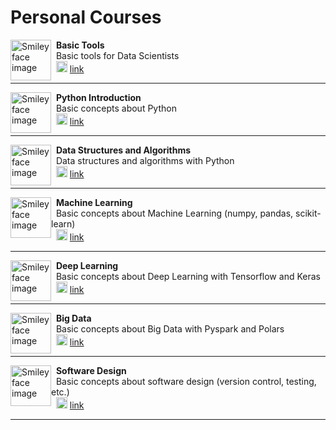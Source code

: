 
# Personal Courses

<p>
<img src="https://cdn-icons-png.flaticon.com/512/82/82121.png" alt="Smiley face image"
style="float:left; width:65px; height:65px;">
<span style="vertical-align:bottom">
&nbsp <strong> Basic Tools</strong> <br>
&nbsp  Basic tools for Data Scientists  <br>
&nbsp <img src="https://cdn-icons-png.flaticon.com/512/5968/5968813.png" alt="Girl in a jacket" width="18" height="18"> <a href="https://gitlab.com/fralfaro/basic_tools">link</a>
</span>
</p>

<hr size="30">

<p>
<img src="https://upload.wikimedia.org/wikipedia/commons/thumb/0/0a/Python.svg/2048px-Python.svg.png" alt="Smiley face image"
style="float:left; width:65px; height:65px;">
<span style="vertical-align:bottom">
&nbsp <strong> Python Introduction</strong> <br>
&nbsp  Basic concepts about Python  <br>
&nbsp <img src="https://cdn-icons-png.flaticon.com/512/25/25231.png" alt="Girl in a jacket" width="18" height="18"> <a href="https://github.com/fralfaro/python_intro">link</a>
</span>
</p>

<hr size="30">

<p>
<img src="https://play-lh.googleusercontent.com/a4Xrc-8oQLu05mOrNPuvA_o2nZEIEnOoTH4wB91Slw_hCvuIu_Qgi440bK9mC8ml-KA" alt="Smiley face image"
style="float:left; width:65px; height:65px;">
<span style="vertical-align:bottom">
&nbsp <strong> Data Structures and Algorithms</strong> <br>
&nbsp Data structures and algorithms with Python  <br>
&nbsp <img src="https://cdn-icons-png.flaticon.com/512/5968/5968813.png" alt="Girl in a jacket" width="18" height="18"> <a href="">link</a>
</span>
</p>

<hr size="30">

<p>
<img src="https://cdn-icons-png.flaticon.com/512/5190/5190582.png" alt="Smiley face image"
style="float:left; width:65px; height:65px;">
<span style="vertical-align:bottom">
&nbsp <strong> Machine Learning</strong> <br>
&nbsp  Basic concepts about Machine Learning (numpy, pandas, scikit-learn) <br>
&nbsp <img src="https://cdn-icons-png.flaticon.com/512/5968/5968813.png" alt="Girl in a jacket" width="18" height="18"> <a href="https://gitlab.com/fralfaro/python_machine_learning">link</a>
</span>
</p>

<hr size="30">

<p>
<img src="https://cdn-icons-png.flaticon.com/512/2103/2103832.png" alt="Smiley face image"
style="float:left; width:65px; height:65px;">
<span style="vertical-align:bottom">
&nbsp <strong> Deep Learning</strong> <br>
&nbsp  Basic concepts about Deep Learning with Tensorflow and Keras  <br>
&nbsp <img src="https://cdn-icons-png.flaticon.com/512/5968/5968813.png" alt="Girl in a jacket" width="18" height="18"> <a href="">link</a>
</span>
</p>

<hr size="30">

<p>
<img src="https://cdn-icons-png.flaticon.com/512/1457/1457224.png" alt="Smiley face image"
style="float:left; width:65px; height:65px;">
<span style="vertical-align:bottom">
&nbsp <strong> Big Data</strong> <br>
&nbsp Basic concepts about Big Data with Pyspark and Polars  <br>
&nbsp <img src="https://cdn-icons-png.flaticon.com/512/5968/5968813.png" alt="Girl in a jacket" width="18" height="18"> <a href="https://gitlab.com/fralfaro/python_big_data">link</a>
</span>
</p>

<hr size="30">

<p>
<img src="https://cdn-icons-png.flaticon.com/512/2752/2752457.png" alt="Smiley face image"
style="float:left; width:65px; height:65px;">
<span style="vertical-align:bottom">
&nbsp <strong> Software Design</strong> <br>
&nbsp  Basic concepts about software design (version control, testing, etc.)  <br>
&nbsp <img src="https://cdn-icons-png.flaticon.com/512/5968/5968813.png" alt="Girl in a jacket" width="18" height="18"> <a href="https://gitlab.com/fralfaro/python_sdk1">link</a>
</span>
</p>

<hr size="30">

